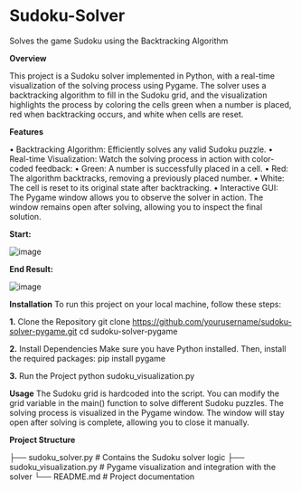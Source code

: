 # Sudoku-Solver
Solves the game Sudoku using the Backtracking Algorithm



**Overview**

This project is a Sudoku solver implemented in Python, with a real-time visualization of the solving process using Pygame. The solver uses a backtracking algorithm to fill in the Sudoku grid, and the visualization highlights the process by coloring the cells green when a number is placed, red when backtracking occurs, and white when cells are reset.

**Features**

&#8226; Backtracking Algorithm: Efficiently solves any valid Sudoku puzzle.
&#8226; Real-time Visualization: Watch the solving process in action with color-coded feedback:
&#8226; Green: A number is successfully placed in a cell.
&#8226; Red: The algorithm backtracks, removing a previously placed number.
&#8226; White: The cell is reset to its original state after backtracking.
&#8226; Interactive GUI: The Pygame window allows you to observe the solver in action. The window remains open after solving, allowing you to inspect the final solution.

**Start:**


![image](https://github.com/user-attachments/assets/ded435aa-9dd3-47a8-9414-8c9452cdf999)

**End Result:**


![image](https://github.com/user-attachments/assets/106d5360-8d51-484b-862f-27b4da64bf50)


**Installation**
To run this project on your local machine, follow these steps:

**1.** Clone the Repository
git clone https://github.com/yourusername/sudoku-solver-pygame.git
cd sudoku-solver-pygame

**2.** Install Dependencies
Make sure you have Python installed. Then, install the required packages:
pip install pygame

**3.** Run the Project
python sudoku_visualization.py

**Usage**
The Sudoku grid is hardcoded into the script. You can modify the grid variable in the main() function to solve different Sudoku puzzles.
The solving process is visualized in the Pygame window. The window will stay open after solving is complete, allowing you to close it manually.

**Project Structure**

├── sudoku_solver.py           # Contains the Sudoku solver logic
├── sudoku_visualization.py    # Pygame visualization and integration with the solver
└── README.md                  # Project documentation











